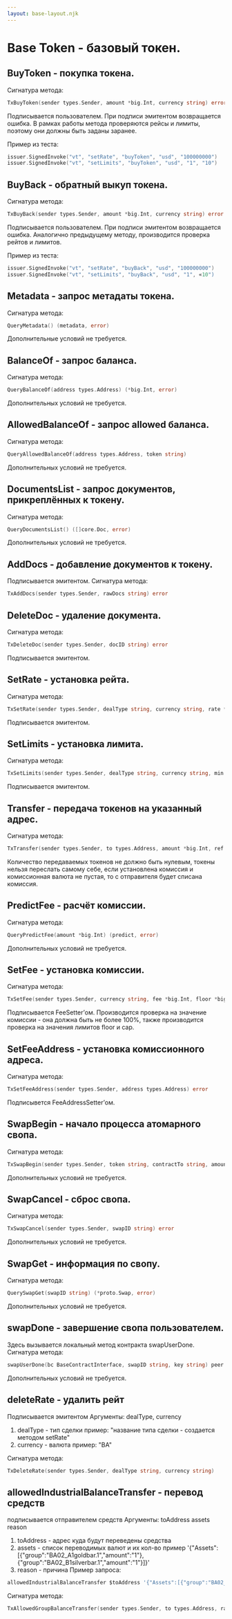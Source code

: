 ```yaml
---
layout: base-layout.njk
---
```


# Base Token - базовый токен.

## BuyToken - покупка токена.
Сигнатура метода:
```go
TxBuyToken(sender types.Sender, amount *big.Int, currency string) error

```
Подписывается пользователем. При подписи эмитентом возвращается ошибка. В рамках работы метода проверяются рейсы и лимиты, поэтому они должны быть заданы заранее.

Пример из теста:
```go
issuer.SignedInvoke("vt", "setRate", "buyToken", "usd", "100000000")
issuer.SignedInvoke("vt", "setLimits", "buyToken", "usd", "1", "10")
```
## BuyBack - обратный выкуп токена.
Сигнатура метода:
```go
TxBuyBack(sender types.Sender, amount *big.Int, currency string) error

```
Подписывается пользователем. При подписи эмитентом возвращается ошибка. Аналогично предыдущему методу, производится проверка рейтов и лимитов.

Пример из теста:
```go
issuer.SignedInvoke("vt", "setRate", "buyBack", "usd", "100000000")
issuer.SignedInvoke("vt", "setLimits", "buyBack", "usd", "1", «10")

```
## Metadata - запрос метадаты токена.
Сигнатура метода:
```go
QueryMetadata() (metadata, error)

```
Дополнительные условий не требуется.

## BalanceOf - запрос баланса.
Сигнатура метода:
```go
QueryBalanceOf(address types.Address) (*big.Int, error)

```
Дополнительных условий не требуется.

## AllowedBalanceOf - запрос allowed баланса.
Сигнатура метода:
```go
QueryAllowedBalanceOf(address types.Address, token string)

```
Дополнительных условий не требуется.

## DocumentsList - запрос документов, прикреплённых к токену.
Сигнатура метода:
```go
QueryDocumentsList() ([]core.Doc, error)

```
Дополнительных условий не требуется.

## AddDocs - добавление документов к токену.
Подписывается эмитентом.
Сигнатура метода:
```go
TxAddDocs(sender types.Sender, rawDocs string) error
```
## DeleteDoc - удаление документа.
Сигнатура метода:
```go
TxDeleteDoc(sender types.Sender, docID string) error

```
Подписывается эмитентом.

## SetRate - установка рейта.
Сигнатура метода:
```go
TxSetRate(sender types.Sender, dealType string, currency string, rate *big.Int) error

```
Подписывается эмитентом.

## SetLimits - установка лимита.
Сигнатура метода:
```go
TxSetLimits(sender types.Sender, dealType string, currency string, min *big.Int, max *big.Int) error

```
Подписывается эмитентом.

## Transfer - передача токенов на указанный адрес.
Сигнатура метода:
```go
TxTransfer(sender types.Sender, to types.Address, amount *big.Int, ref string) error

```
Количество передаваемых токенов не должно быть нулевым, токены нельзя переслать самому себе, если установлена комиссия и комиссионная валюта не пустая, то с отправителя будет списана комиссия.

## PredictFee - расчёт комиссии.
Сигнатура метода:
```go
QueryPredictFee(amount *big.Int) (predict, error)

```
Дополнительных условий не требуется.

## SetFee - установка комиссии.
Сигнатура метода:
```go
TxSetFee(sender types.Sender, currency string, fee *big.Int, floor *big.Int, cap *big.Int) error

```
Подписывается FeeSetter’ом.
Производится проверка на значение комиссии - она должна быть не более 100%, также
производится проверка на значения лимитов floor и cap.

## SetFeeAddress - установка комиссионного адреса.
Сигнатура метода:
```go
TxSetFeeAddress(sender types.Sender, address types.Address) error

```
Подписывется FeeAddressSetter’ом.

## SwapBegin - начало процесса атомарного свопа.
Сигнатура метода:
```go
TxSwapBegin(sender types.Sender, token string, contractTo string, amount *big.Int, hash types.Hex) (string, error)

```
Дополнительных условий не требуется.

## SwapCancel - сброс свопа.
Сигнатура метода:
```go
TxSwapCancel(sender types.Sender, swapID string) error

```
Дополнительных условий не требуется.

## SwapGet - информация по свопу.
Сигнатура метода:
```go
QuerySwapGet(swapID string) (*proto.Swap, error)

```
Дополнительных условий не требуется.

## swapDone - завершение свопа пользователем.
Здесь вызывается локальный метод контракта swapUserDone.
Сигнатура метода:
```go
swapUserDone(bc BaseContractInterface, swapID string, key string) peer.Response

```
Дополнительных условий не требуется.

## deleteRate - удалить рейт
Подписывается эмитентом
Аргументы: dealType, currency

1. dealType - тип сделки
пример: "название типа сделки - создается методом setRate"
2.  currency - валюта
пример: "BA"

Сигнатура метода:
```go
TxDeleteRate(sender types.Sender, dealType string, currency string)

```

## allowedIndustrialBalanceTransfer - перевод средств
подписывается отправителем средств
Аргументы: toAddress assets reason
1. toAddress - адрес куда будут переведены средства
2. assets - список переводимых валют и их кол-во
пример '{"Assets":[{"group":"BA02_A1goldbar.1","amount":"1"},
{"group":"BA02_B1silverbar.1","amount":"1"}]}'
3. reason - причина
Пример запроса:

```go
allowedIndustrialBalanceTransfer $toAddress '{"Assets":[{"group":"BA02_A1goldbar.1","amount":"1"},{"group":"BA02_B1silverbar.1","amount":"1"}]}' 'ref'
```
Сигнатура метода:
```go
TxAllowedGroupBalanceTransfer(sender types.Sender, to types.Address, rawAssets string, ref string)
```
